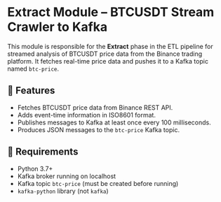 # Extract Module – BTCUSDT Stream Crawler to Kafka

This module is responsible for the **Extract** phase in the ETL pipeline for streamed analysis of BTCUSDT price data from the Binance trading platform. It fetches real-time price data and pushes it to a Kafka topic named `btc-price`.

## 📌 Features

- Fetches BTCUSDT price data from Binance REST API.
- Adds event-time information in ISO8601 format.
- Publishes messages to Kafka at least once every 100 milliseconds.
- Produces JSON messages to the `btc-price` Kafka topic.

## 🧩 Requirements

- Python 3.7+
- Kafka broker running on localhost
- Kafka topic `btc-price` (must be created before running)
- `kafka-python` library (not `kafka`)


